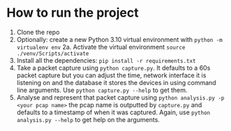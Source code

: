 # How to run the project

1. Clone the repo
2. Optionally: create a new Python 3.10 virtual environment with `python -m virtualenv env`
    2a. Activate the virtual environment `source ./venv/Scripts/activate`
3. Install all the dependencies: `pip install -r requirements.txt`
4. Take a packet capture using `python capture.py`. It defaults to a 60s packet capture but you can adjust the time, network interface it is listening on and the database it stores the devices in using command line arguments. Use `python capture.py --help` to get them.
5. Analyse and represent that packet capture using `python analysis.py -p <your pcap name>` the pcap name is outputted by `capture.py` and defaults to a timestamp of when it was captured. Again, use `python analysis.py --help` to get help on the arguments.
